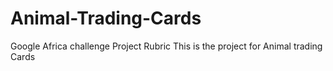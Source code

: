 # Animal-Trading-Cards
 Google Africa challenge Project Rubric
This is the project for Animal trading Cards 
